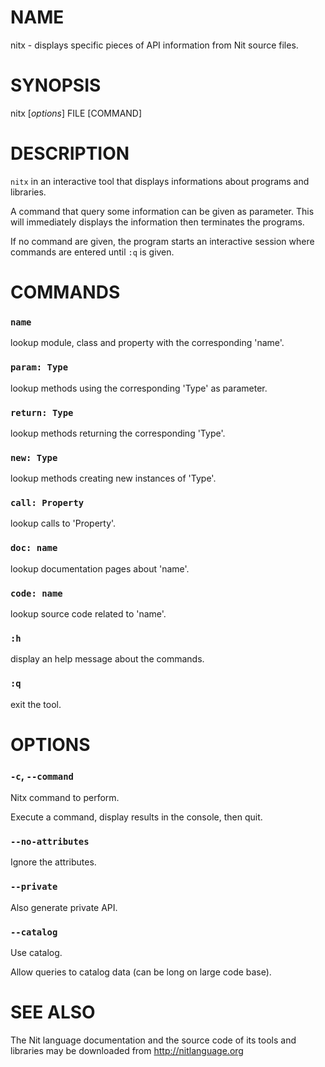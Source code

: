 # NAME

nitx - displays specific pieces of API information from Nit source files.

# SYNOPSIS

nitx [*options*] FILE [COMMAND]

# DESCRIPTION

`nitx` in an interactive tool that displays informations about programs and libraries.

A command that query some information can be given as parameter.
This will immediately displays the information then terminates the programs.

If no command are given, the program starts an interactive session where commands are entered until `:q` is given.

# COMMANDS

### `name`
lookup module, class and property with the corresponding 'name'.

### `param: Type`
lookup methods using the corresponding 'Type' as parameter.

### `return: Type`
lookup methods returning the corresponding 'Type'.

### `new: Type`
lookup methods creating new instances of 'Type'.

### `call: Property`
lookup calls to 'Property'.

### `doc: name`
lookup documentation pages about 'name'.

### `code: name`
lookup source code related to 'name'.

### `:h`
display an help message about the commands.

### `:q`
exit the tool.

# OPTIONS

### `-c`, `--command`
Nitx command to perform.

Execute a command, display results in the console, then quit.

### `--no-attributes`
Ignore the attributes.

### `--private`
Also generate private API.

### `--catalog`
Use catalog.

Allow queries to catalog data (can be long on large code base).

# SEE ALSO

The Nit language documentation and the source code of its tools and libraries may be downloaded from <http://nitlanguage.org>
